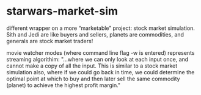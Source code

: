 # starwars-market-sim
different wrapper on a more “marketable” project: stock market simulation. Sith and Jedi are like buyers and sellers, planets are commodities, and generals are stock market traders!

movie watcher modes (where command line flag -w is entered) represents streaming algorithim:
"...where we can only look at each input once, and cannot make a copy of all the input. This is similar to a stock market simulation also, where if we could go back in time, we could determine the optimal point at which to buy and then later sell the same commodity (planet) to achieve the highest profit margin."
